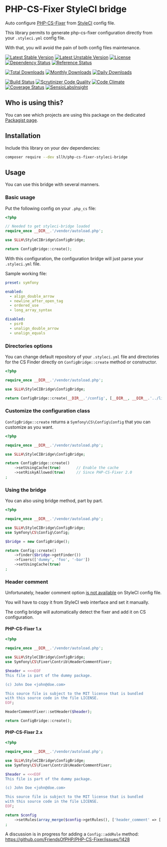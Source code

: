 # PHP-CS-Fixer StyleCI bridge

Auto configure [PHP-CS-Fixer](http://cs.sensiolabs.org/) from [StyleCI](https://styleci.io/) config file.

This library permits to generate php-cs-fixer configuration directly from your `.styleci.yml` config file.

With that, you will avoid the pain of both config files maintenance.

[![Latest Stable Version](https://poser.pugx.org/sllh/php-cs-fixer-styleci-bridge/v/stable)](https://packagist.org/packages/sllh/php-cs-fixer-styleci-bridge)
[![Latest Unstable Version](https://poser.pugx.org/sllh/php-cs-fixer-styleci-bridge/v/unstable)](https://packagist.org/packages/sllh/php-cs-fixer-styleci-bridge)
[![License](https://poser.pugx.org/sllh/php-cs-fixer-styleci-bridge/license)](https://packagist.org/packages/sllh/php-cs-fixer-styleci-bridge)
[![Dependency Status](https://www.versioneye.com/php/sllh:php-cs-fixer-styleci-bridge/badge.svg)](https://www.versioneye.com/php/sllh:php-cs-fixer-styleci-bridge)
[![Reference Status](https://www.versioneye.com/php/sllh:php-cs-fixer-styleci-bridge/reference_badge.svg)](https://www.versioneye.com/php/sllh:php-cs-fixer-styleci-bridge/references)

[![Total Downloads](https://poser.pugx.org/sllh/php-cs-fixer-styleci-bridge/downloads)](https://packagist.org/packages/sllh/php-cs-fixer-styleci-bridge)
[![Monthly Downloads](https://poser.pugx.org/sllh/php-cs-fixer-styleci-bridge/d/monthly)](https://packagist.org/packages/sllh/php-cs-fixer-styleci-bridge)
[![Daily Downloads](https://poser.pugx.org/sllh/php-cs-fixer-styleci-bridge/d/daily)](https://packagist.org/packages/sllh/php-cs-fixer-styleci-bridge)

[![Build Status](https://travis-ci.org/Soullivaneuh/php-cs-fixer-styleci-bridge.svg?branch=master)](https://travis-ci.org/Soullivaneuh/php-cs-fixer-styleci-bridge)
[![Scrutinizer Code Quality](https://scrutinizer-ci.com/g/Soullivaneuh/php-cs-fixer-styleci-bridge/badges/quality-score.png?b=master)](https://scrutinizer-ci.com/g/Soullivaneuh/php-cs-fixer-styleci-bridge/?branch=master)
[![Code Climate](https://codeclimate.com/github/Soullivaneuh/php-cs-fixer-styleci-bridge/badges/gpa.svg)](https://codeclimate.com/github/Soullivaneuh/php-cs-fixer-styleci-bridge)
[![Coverage Status](https://coveralls.io/repos/Soullivaneuh/php-cs-fixer-styleci-bridge/badge.svg?branch=master)](https://coveralls.io/r/Soullivaneuh/php-cs-fixer-styleci-bridge?branch=master)
[![SensioLabsInsight](https://insight.sensiolabs.com/projects/f04c9b72-91a8-4ad7-9e7f-ce6dfc66df78/mini.png)](https://insight.sensiolabs.com/projects/f04c9b72-91a8-4ad7-9e7f-ce6dfc66df78)

## Who is using this?

You can see which projects are using this package on the dedicated [Packagist page](https://packagist.org/packages/sllh/php-cs-fixer-styleci-bridge/dependents).

## Installation

Include this library on your dev dependencies:

```bash
composer require --dev sllh/php-cs-fixer-styleci-bridge
```

## Usage

You can use this bridge with several manners.

### Basic usage

Put the following config on your `.php_cs` file:
 
```php
<?php

// Needed to get styleci-bridge loaded
require_once __DIR__.'/vendor/autoload.php';

use SLLH\StyleCIBridge\ConfigBridge;

return ConfigBridge::create();
```

With this configuration, the configuration bridge will just parse your `.styleci.yml` file.

Sample working file:

```yaml
preset: symfony

enabled:
  - align_double_arrow
  - newline_after_open_tag
  - ordered_use
  - long_array_syntax

disabled:
  - psr0
  - unalign_double_arrow
  - unalign_equals
```

### Directories options

You can change default repository of your `.styleci.yml` file and directories for the CS Finder directly on `ConfigBridge::create` method or constructor.

```php
<?php

require_once __DIR__.'/vendor/autoload.php';

use SLLH\StyleCIBridge\ConfigBridge;

return ConfigBridge::create(__DIR__.'/config', [__DIR__, __DIR__.'../lib']);
```

### Customize the configuration class

`ConfigBridge::create` returns a `Symfony\CS\Config\Config` that you can customize as you want.

```php
<?php

require_once __DIR__.'/vendor/autoload.php';

use SLLH\StyleCIBridge\ConfigBridge;

return ConfigBridge::create()
    ->setUsingCache(true)       // Enable the cache
    ->setRiskyAllowed(true)     // Since PHP-CS-Fixer 2.0
;
```

### Using the bridge

You can also using bridge method, part by part.

```php
<?php

require_once __DIR__.'/vendor/autoload.php';

use SLLH\StyleCIBridge\ConfigBridge;
use Symfony\CS\Config\Config;

$bridge = new ConfigBridge();

return Config::create()
    ->finder($bridge->getFinder())
    ->fixers(['dummy', 'foo', '-bar'])
    ->setUsingCache(true)
;
```

### Header comment

Unfortunately, header comment option [is not available](https://twitter.com/soullivaneuh/status/644795113399582720) on StyleCI config file.
 
You will have to copy it from StyleCI web interface and set it manually.

The config bridge will automatically detect the fixer and add it on CS configuration.

#### PHP-CS-Fixer 1.x

```php
<?php

require_once __DIR__.'/vendor/autoload.php';

use SLLH\StyleCIBridge\ConfigBridge;
use Symfony\CS\Fixer\Contrib\HeaderCommentFixer;

$header = <<<EOF
This file is part of the dummy package.

(c) John Doe <john@doe.com>

This source file is subject to the MIT license that is bundled
with this source code in the file LICENSE.
EOF;

HeaderCommentFixer::setHeader($header);

return ConfigBridge::create();
```

#### PHP-CS-Fixer 2.x

```php
<?php

require_once __DIR__.'/vendor/autoload.php';

use SLLH\StyleCIBridge\ConfigBridge;
use Symfony\CS\Fixer\Contrib\HeaderCommentFixer;

$header = <<<EOF
This file is part of the dummy package.

(c) John Doe <john@doe.com>

This source file is subject to the MIT license that is bundled
with this source code in the file LICENSE.
EOF;

return $config
    ->setRules(array_merge($config->getRules(), ['header_comment' => ['header' => $header]]))
;
```

A discussion is in progress for adding a `Config::addRule` method: https://github.com/FriendsOfPHP/PHP-CS-Fixer/issues/1428

